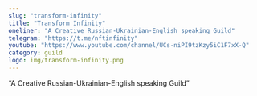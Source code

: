 ```yaml
---
slug: "transform-infinity"
title: "Transform Infinity"
oneliner: "A Creative Russian-Ukrainian-English speaking Guild"
telegram: "https://t.me/nftinfinity"
youtube: "https://www.youtube.com/channel/UCs-niPI9tzKzy5iC1F7xX-Q"
category: guild
logo: img/transform-infinity.png
---
```


“A Creative Russian-Ukrainian-English speaking Guild”

